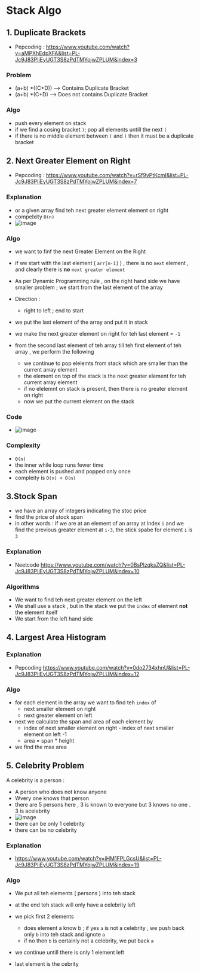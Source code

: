 # Stack Algo

## 1. Duplicate Brackets
- Pepcoding : https://www.youtube.com/watch?v=aMPXhEdpXFA&list=PL-Jc9J83PIiEyUGT3S8zPdTMYojwZPLUM&index=3 

### Problem 
  - (a+b) *((C+D)) --> Contains Duplicate Bracket 
  - (a+b) *(C+D) --> Does not contains Duplicate Bracket 

### Algo
  - push every element on stack 
  - if we find a cosing bracket `)`; pop all elements untill the next `(`
  - if there is no middle element between `(` and `)` then it must be a duplicate bracket 

## 2. Next Greater Element on Right 
- Pepcoding : https://www.youtube.com/watch?v=rSf9vPtKcmI&list=PL-Jc9J83PIiEyUGT3S8zPdTMYojwZPLUM&index=7

### Explanation
 - or a given array find teh next greater element element on right 
 - compelxity `O(n)`
 -  ![image](https://user-images.githubusercontent.com/68387132/172214628-689eb0ce-df9a-4c46-8084-f3cfecd602a0.png)
### Algo
 - we want to finf the next Greater Element on the Right 
 - if we start with the last element ( `arr[n-1]` ) , there is no `next` element , and clearly there is **no** `next greater element`
 - As per Dynamic Programming rule , on the right hand side we have smaller problem ; we start from the last element of the array
 - Direction :
   - right to left ; end to start   

 - we put the last element of the array and put it in stack 
 - we make the next greater element on right for teh last element = `-1`
 - from the second last element of teh array till teh first element of teh array , we perform the following 
    -  we continue to pop elelemts from stack which are smaller than the current array element 
    -  the element on top of the stack is the next greater element for teh current array element 
    -  if no elelemnt on stack is present, then there is no greater element on right 
    -  now we put the current element on the stack    

### Code
 - ![image](https://user-images.githubusercontent.com/68387132/172216064-45cf3cab-4d3c-4d0d-b6e8-5615d12df9d4.png)
### Complexity 
 - `O(n)`
- the inner while loop runs fewer time 
- each element is pushed and popped only once 
- compleity is `O(n) + O(n)`


## 3.Stock Span
- we have an array of integers indicating the stoc price 
- find the price of stock span 
- in other words : if we are at an element of an array at index `i` and we find the previous greater element at `i-3`, the stick spabe for element `i` is `3`

### Explanation
- Neetcode https://www.youtube.com/watch?v=0BsPlzqksZQ&list=PL-Jc9J83PIiEyUGT3S8zPdTMYojwZPLUM&index=10 


### Algorithms 
 - We want to find teh next greater element on the left 
 - We shall use a stack , but in the stack we put the `index` of element **not** the element itself
 - We start from the left hand side 



## 4. Largest Area Histogram 

### Explanation 
- Pepcoding https://www.youtube.com/watch?v=0do2734xhnU&list=PL-Jc9J83PIiEyUGT3S8zPdTMYojwZPLUM&index=12 

### Algo 
 - for each element in the array we want to find teh `index` of 
   - next smaller element on right 
   - next greater element on left 
 - next we calculate the span and area of each element by 
   - index of next smaller  element on right - index of next smaller element on left -1
   - area = span * height 
 - we find the max  area



## 5. Celebrity Problem 
A celebrity is a person : 
 - A person who does not know anyone 
 - Wvery one knows that person 
 - there are 5 persons here , 3 is known to everyone but 3 knows no one . 3 is acelebrity 
 - ![image](https://user-images.githubusercontent.com/68387132/172223460-e33bfeef-895a-47d0-8051-68304e7a39dc.png)
 - there can be only 1 celebrity 
 - there can be no celebrity 
### Explanation 
- https://www.youtube.com/watch?v=iHM1FPLGcsU&list=PL-Jc9J83PIiEyUGT3S8zPdTMYojwZPLUM&index=19
### Algo 
- We put all teh elements ( persons ) into teh stack 
 - at the end teh stack will only have a celebrity left 
- we pick first 2 elements 
  - does element a know b  ; if yes `a` is not a celebrity , we push back only `b` into teh stack and ignote `a`
  - if no then `b` is certainly not a celebrity, we put back `a`

- we continue untill there is only 1 element left 
- last element is the cebrity 
